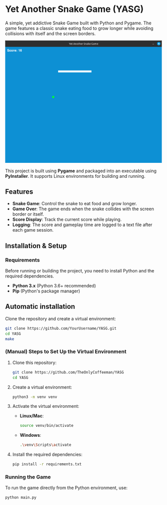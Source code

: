 # **Yet Another Snake Game (YASG)**

A simple, yet addictive Snake Game built with Python and Pygame. The game features a classic snake eating food to grow longer while avoiding collisions with itself and the screen borders.

![Game Screenshot](img/snake.png)

This project is built using **Pygame** and packaged into an executable using **PyInstaller**. It supports Linux environments for building and running.

## **Features**
- **Snake Game**: Control the snake to eat food and grow longer.
- **Game Over**: The game ends when the snake collides with the screen border or itself.
- **Score Display**: Track the current score while playing.
- **Logging**: The score and gameplay time are logged to a text file after each game session.

## **Installation & Setup**

### **Requirements**
Before running or building the project, you need to install Python and the required dependencies.

- **Python 3.x** (Python 3.6+ recommended)
- **Pip** (Python's package manager)

## Automatic installation

Clone the repository and create a virtual environment:

```bash
git clone https://github.com/YourUsername/YASG.git
cd YASG
make
```

### **(Manual) Steps to Set Up the Virtual Environment**

1. Clone this repository:
    ```bash
    git clone https://github.com/TheOnlyCoffeeman/YASG
    cd YASG
    ```

2. Create a virtual environment:
    ```bash
    python3 -m venv venv
    ```

3. Activate the virtual environment:
    - **Linux/Mac**:
      ```bash
      source venv/bin/activate
      ```
    - **Windows**:
      ```bash
      .\venv\Scripts\activate
      ```

4. Install the required dependencies:
    ```bash
    pip install -r requirements.txt
    ```

### **Running the Game**

To run the game directly from the Python environment, use:
```bash
python main.py
